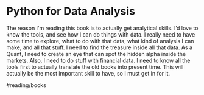 # Python for Data Analysis
The reason I'm reading this book is to actually get analytical skills. I’d love to know the tools, and see how I can do things with data. I really need to have some time to explore, what to do with that data, what kind of analysis I can make, and all that stuff. I need to find the treasure inside all that data. As a Quant, I need to create an eye that can spot the hidden alpha inside the markets. Also, I need to do stuff with financial data. I need to know all the tools first to actually translate the old books into present time. This will actually be the most important skill to have, so I must get in for it.

#reading/books